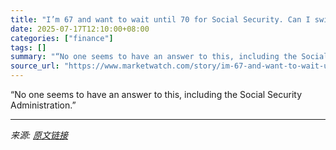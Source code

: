 ```yaml
---
title: "I’m 67 and want to wait until 70 for Social Security. Can I switch to working part time?"
date: 2025-07-17T12:10:00+08:00
categories: ["finance"]
tags: []
summary: "“No one seems to have an answer to this, including the Social Security Administration.”"
source_url: "https://www.marketwatch.com/story/im-67-and-want-to-wait-until-70-for-social-security-can-i-switch-to-working-part-time-1e1bbcb3?mod=mw_rss_topstories"
---
```


“No one seems to have an answer to this, including the Social Security Administration.”

---

*来源: [原文链接](https://www.marketwatch.com/story/im-67-and-want-to-wait-until-70-for-social-security-can-i-switch-to-working-part-time-1e1bbcb3?mod=mw_rss_topstories)*
